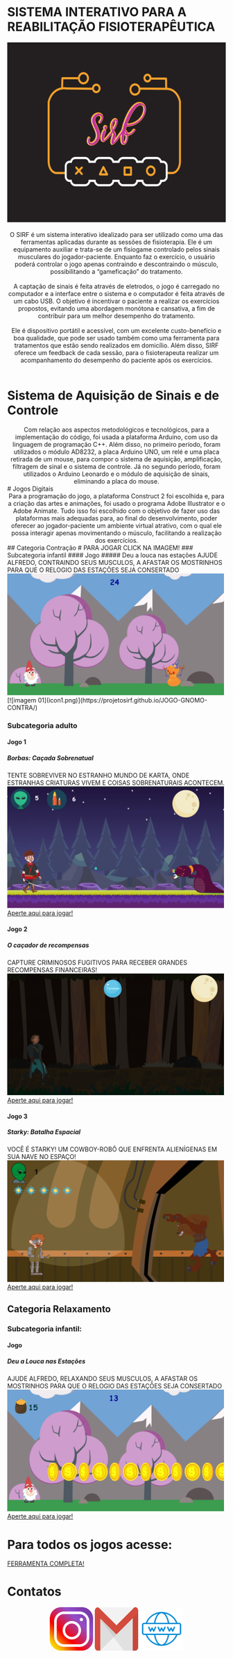 
# SISTEMA INTERATIVO PARA A REABILITAÇÃO FISIOTERAPÊUTICA

<center>
<img src="LOGO.PNG" width="558" height="414"> 
</center>

<br>
<center>
O SIRF é um sistema interativo idealizado para ser utilizado como uma das ferramentas aplicadas durante as sessões de fisioterapia. Ele é um equipamento auxiliar e trata-se de um fisiogame controlado pelos sinais musculares do jogador-paciente. Enquanto faz o exercício, o usuário poderá controlar o jogo apenas contraindo e descontraindo o músculo, possibilitando a “gameficação” do tratamento.
<br>
  <br>
A captação de sinais é feita através de eletrodos, o jogo é carregado no computador e a interface entre o sistema e o computador é feita através de um cabo USB. O objetivo é incentivar o paciente a realizar os exercícios propostos, evitando uma abordagem monótona e cansativa, a fim de contribuir para um melhor desempenho do tratamento.
<br>
  <br>
Ele é dispositivo portátil e acessível, com um excelente custo-benefício e boa qualidade, que pode ser usado também como uma ferramenta para tratamentos que estão sendo realizados em domicílio. Além disso, SIRF oferece um feedback de cada sessão, para o fisioterapeuta realizar um acompanhamento do desempenho do paciente após os exercícios.
</center>
<br>

# Sistema de Aquisição de Sinais e de Controle
<center>
Com relação aos aspectos metodológicos e tecnológicos, para a implementação do código, foi usada a plataforma Arduino, com uso da linguagem de programação C++. Além disso, no primeiro período, foram utilizados o módulo AD8232, a placa Arduino UNO, um relé e uma placa retirada de um mouse, para compor o sistema de aquisição, amplificação, filtragem de sinal e o sistema de controle. Já no segundo período, foram utilizados o Arduino Leonardo e o módulo de aquisição de sinais, eliminando a placa do mouse. 
</center>
# Jogos Digitais
<center>
Para a programação do jogo, a plataforma Construct 2 foi escolhida e, para a criação das artes e animações, foi usado o programa Adobe Illustrator e o Adobe Animate. Tudo isso foi escolhido com o objetivo de fazer uso das plataformas mais adequadas para, ao final do desenvolvimento, poder oferecer ao jogador-paciente um ambiente virtual atrativo, com o qual ele possa interagir apenas movimentando o músculo, facilitando a realização dos exercícios.
</center>
## Categoria Contração
# PARA JOGAR CLICK NA IMAGEM!
### Subcategoria infantil
#### Jogo
##### Deu a louca nas estações
AJUDE ALFREDO, CONTRAINDO SEUS MUSCULOS, A AFASTAR OS MOSTRINHOS PARA QUE O RELOGIO DAS ESTAÇÕES SEJA CONSERTADO
<img src="icon1.png" width="500" height="280"> 
<br>
[![imagem 01](icon1.png)](https://projetosirf.github.io/JOGO-GNOMO-CONTRA/)


### Subcategoria adulto
#### Jogo 1
##### Borbas: Caçada Sobrenatual
TENTE SOBREVIVER NO ESTRANHO MUNDO DE KARTA, ONDE ESTRANHAS CRIATURAS VIVEM E COISAS SOBRENATURAIS ACONTECEM.
<img src="icon3.png" width="500" height="280"> 
<br>
[Aperte aqui para jogar!](https://projetosirf.github.io/JOGO1-BORBINHA/)


#### Jogo 2
##### O caçador de recompensas
CAPTURE CRIMINOSOS FUGITIVOS PARA RECEBER GRANDES RECOMPENSAS FINANCEIRAS!
<img src="2020-03-22 (4).png" width="500" height="280"> 
<br>
[Aperte aqui para jogar!](https://projetosirf.github.io/JOGO3-JACKE/)


#### Jogo 3
##### Starky: Batalha Espacial
VOCÊ É STARKY! UM COWBOY-ROBÔ QUE ENFRENTA ALIENÍGENAS EM SUA NAVE NO ESPAÇO!
<img src="icon4.png" width="500" height="280"> 
<br>
[Aperte aqui para jogar!](https://projetosirf.github.io/JOGO2-STARKY/)


## Categoria Relaxamento

### Subcategoria infantil:
#### Jogo
##### Deu a Louca nas Estações
AJUDE ALFREDO, RELAXANDO SEUS MUSCULOS, A AFASTAR OS MOSTRINHOS PARA QUE O RELOGIO DAS ESTAÇÕES SEJA CONSERTADO
<img src="icon2.png" width="500" height="280"> 
<br>
[Aperte aqui para jogar!](https://projetosirf.github.io/JOGO-RELAX-GNOMO/)


# Para todos os jogos acesse:
[FERRAMENTA COMPLETA!](https://projetosirf.github.io/OFICIAL/)


# Contatos
<center>
<a href="https://www.instagram.com/projetosirf" target="_blank">
<img title="INSTAGRAM" alt="NOME" src="i.png" width="100" height="100"/></a>
<a href="sirfgame10@gmail.com" target="_blank">
<img title="INSTAGRAM" alt="NOME" src="g.png" width="100" height="100"/></a>
<a href="https://www.facebook.com/maciel.araujo.3150" target="_blank">
<img title="FACEBOOK" alt="NOME" src="w.png" width="100" height="100"  /></a>
</center>
